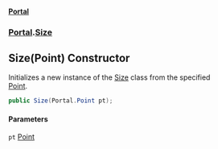 #### [Portal](index.md 'index')
### [Portal](Portal.md 'Portal').[Size](Size.md 'Portal.Size')

## Size(Point) Constructor

Initializes a new instance of the [Size](Size.md 'Portal.Size') class from the specified  
[Point](Point.md 'Portal.Point').

```csharp
public Size(Portal.Point pt);
```
#### Parameters

<a name='Portal.Size.Size(Portal.Point).pt'></a>

`pt` [Point](Point.md 'Portal.Point')
